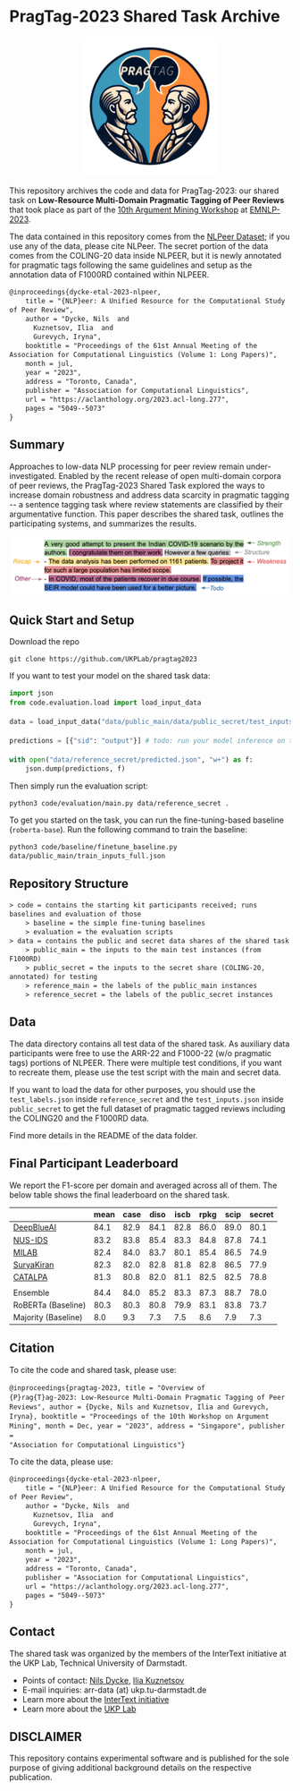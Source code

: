 # PragTag-2023 Shared Task Archive

<p  align="center">
  <img src='pragtag.png' width='250'>
</p>

This repository archives the code and data for PragTag-2023: our shared task on **Low-Resource Multi-Domain Pragmatic Tagging of Peer Reviews** that took place as part of the [10th Argument Mining Workshop](https://argmining-org.github.io/2023/) at [EMNLP-2023](https://2023.emnlp.org). 

The data contained in this repository comes from the [NLPeer Dataset](https://github.com/UKPLab/nlpeer); if you use any of the data,
please cite NLPeer. The secret portion of the data comes from the COLING-20 data inside NLPEER, but it is newly annotated for 
pragmatic tags following the same guidelines and setup as the annotation data of F1000RD contained within NLPEER.

```
@inproceedings{dycke-etal-2023-nlpeer,
    title = "{NLP}eer: A Unified Resource for the Computational Study of Peer Review",
    author = "Dycke, Nils  and
      Kuznetsov, Ilia  and
      Gurevych, Iryna",
    booktitle = "Proceedings of the 61st Annual Meeting of the Association for Computational Linguistics (Volume 1: Long Papers)",
    month = jul,
    year = "2023",
    address = "Toronto, Canada",
    publisher = "Association for Computational Linguistics",
    url = "https://aclanthology.org/2023.acl-long.277",
    pages = "5049--5073"
}
```

## Summary

Approaches to low-data NLP processing for peer review remain under-investigated. Enabled by the recent release of open multi-domain corpora of peer reviews, the PragTag-2023 Shared Task explored the ways to increase domain robustness and address data scarcity in pragmatic tagging -- a sentence tagging task where review statements are classified by their argumentative function. This paper describes the shared task, outlines the participating systems, and summarizes the results.

<p  align="center">
  <img src='task.png' width='600'>
</p>


## Quick Start and Setup

Download the repo
```shell
git clone https://github.com/UKPLab/pragtag2023
```

If you want to test your model on the shared task data:
```python
import json
from code.evaluation.load import load_input_data

data = load_input_data("data/public_main/data/public_secret/test_inputs.json")

predictions = [{"sid": "output"}] # todo: run your model inference on the data to get predictions

with open("data/reference_secret/predicted.json", "w+") as f:
	json.dump(predictions, f)

```

Then simply run the evaluation script:
```shell
python3 code/evaluation/main.py data/reference_secret .

```


To get you started on the task, you can run the fine-tuning-based baseline (`roberta-base`). Run the following command to train the baseline:
```shell
python3 code/baseline/finetune_baseline.py data/public_main/train_inputs_full.json

```

## Repository Structure

```
> code = contains the starting kit participants received; runs baselines and evaluation of those
    > baseline = the simple fine-tuning baselines
    > evaluation = the evaluation scripts
> data = contains the public and secret data shares of the shared task
    > public_main = the inputs to the main test instances (from F1000RD)
    > public_secret = the inputs to the secret share (COLING-20, annotated) for testing
    > reference_main = the labels of the public_main instances
    > reference_secret = the labels of the public_secret instances
```


## Data

The data directory contains all test data of the shared task. As auxiliary data participants were free to use
the ARR-22 and F1000-22 (w/o pragmatic tags) portions of NLPEER. There were multiple test conditions, if you want to 
recreate them, please use the test script with the main and secret data.

If you want to load the data for other purposes, you should use the `test_labels.json` inside `reference_secret` and
the `test_inputs.json` inside `public_secret` to get the full dataset of pragmatic tagged reviews including the COLING20
and the F1000RD data.

Find more details in the README of the data folder.


## Final Participant Leaderboard

We report the F1-score per domain and averaged across all of them. The below table shows the final leaderboard on the
shared task.

|                     | mean | case | diso | iscb | rpkg | scip | secret |
|---------------------|----|----|----|----|----|----|---|
| [DeepBlueAI](https://www.aclanthology.org/2023.argmining-1.23.pdf)          | 84.1 | 82.9 | 84.1 | 82.8 | 86.0 | 89.0 | 80.1 |
| [NUS-IDS](https://aclanthology.org/2023.argmining-1.25.pdf)             | 83.2 | 83.8 | 85.4 | 83.3 | 84.8 | 87.8 | 74.1 |
| [MILAB](https://aclanthology.org/2023.argmining-1.24.pdf)               | 82.4 | 84.0 | 83.7 | 80.1 | 85.4 | 86.5 | 74.9 |
| [SuryaKiran](https://www.aclanthology.org/2023.argmining-1.26.pdf)          | 82.3 | 82.0 | 82.8 | 81.8 | 82.8 | 86.5 | 77.9 |
| [CATALPA](https://aclanthology.org/2023.argmining-1.22.pdf)             | 81.3 | 80.8 | 82.0 | 81.1 | 82.5 | 82.5 | 78.8 |
| | | | | | | | |
| Ensemble            | 84.4 | 84.0 | 85.2 | 83.3 | 87.3 | 88.7 | 78.0 |
| RoBERTa (Baseline)  | 80.3 | 80.3 | 80.8 | 79.9 | 83.1 | 83.8 | 73.7 |
| Majority (Baseline) | 8.0 | 9.3 | 7.3 | 7.5 | 8.6 | 7.9 | 7.3 |

## Citation

To cite the code and shared task, please use:

<code>@inproceedings{pragtag-2023,
title = "Overview of {P}rag{T}ag-2023: Low-Resource Multi-Domain Pragmatic Tagging of Peer Reviews",
author = {Dycke, Nils and Kuznetsov, Ilia and Gurevych, Iryna},
booktitle = "Proceedings of the 10th Workshop on Argument Mining",
month = Dec,
year = "2023",
address = "Singapore",
publisher = "Association for Computational Linguistics"}
</code>

To cite the data, please use: 
```
@inproceedings{dycke-etal-2023-nlpeer,
    title = "{NLP}eer: A Unified Resource for the Computational Study of Peer Review",
    author = "Dycke, Nils  and
      Kuznetsov, Ilia  and
      Gurevych, Iryna",
    booktitle = "Proceedings of the 61st Annual Meeting of the Association for Computational Linguistics (Volume 1: Long Papers)",
    month = jul,
    year = "2023",
    address = "Toronto, Canada",
    publisher = "Association for Computational Linguistics",
    url = "https://aclanthology.org/2023.acl-long.277",
    pages = "5049--5073"
}
```

## Contact
The shared task was organized by the members of the InterText initiative at the UKP Lab, Technical University of Darmstadt.

* Points of contact: [Nils Dycke](https://www.informatik.tu-darmstadt.de/ukp/ukp_home/staff_ukp/ukp_home_content_staff_1_details_109248.en.jsp), [Ilia Kuznetsov](https://www.informatik.tu-darmstadt.de/ukp/ukp_home/staff_ukp/ukp_home_content_staff_1_details_42944.en.jsp)
* E-mail inquiries: arr-data (at) ukp.tu-darmstadt.de
* Learn more about the [InterText initiative](https://intertext.ukp-lab.de)
* Learn more about the [UKP Lab](https://www.informatik.tu-darmstadt.de/ukp)


## DISCLAIMER

This repository contains experimental software and is published for the sole purpose of giving additional background details on the respective publication. 
